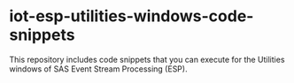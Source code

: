# iot-esp-utilities-windows-code-snippets
This repository includes code snippets that you can execute for the Utilities windows of SAS Event Stream Processing (ESP).
